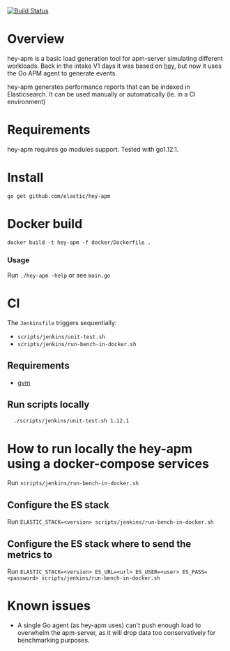 [![Build Status](https://apm-ci.elastic.co/buildStatus/icon?job=apm-server/apm-hey-test-mbp/master)](https://apm-ci.elastic.co/job/apm-server/job/apm-hey-test-mbp/job/master)

# Overview

hey-apm is a basic load generation tool for apm-server simulating different workloads.
Back in the intake V1 days it was based on [hey](https://github.com/rakyll/hey),
but now it uses the Go APM agent to generate events.

hey-apm generates performance reports that can be indexed in Elasticsearch.
It can be used manually or automatically (ie. in a CI environment)

# Requirements

hey-apm requires go modules support.  Tested with go1.12.1.

# Install

```
go get github.com/elastic/hey-apm
```

# Docker build

```
docker build -t hey-apm -f docker/Dockerfile .
```

### Usage

Run `./hey-apm -help` or see `main.go`

# CI

The `Jenkinsfile` triggers sequentially:

- `scripts/jenkins/unit-test.sh`
- `scripts/jenkins/run-bench-in-docker.sh`

## Requirements
- [gvm](https://github.com/andrewkroh/gvm)

## Run scripts locally

```bash
  ./scripts/jenkins/unit-test.sh 1.12.1
```

# How to run locally the hey-apm using a docker-compose services

Run `scripts/jenkins/run-bench-in-docker.sh`

## Configure the ES stack

Run `ELASTIC_STACK=<version> scripts/jenkins/run-bench-in-docker.sh`

## Configure the ES stack where to send the metrics to

Run `ELASTIC_STACK=<version> ES_URL=<url> ES_USER=<user> ES_PASS=<password> scripts/jenkins/run-bench-in-docker.sh`

# Known issues

* A single Go agent (as hey-apm uses) can't push enough load to overwhelm the apm-server,
as it will drop data too conservatively for benchmarking purposes.
